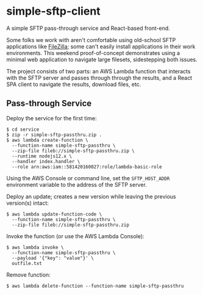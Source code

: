 # simple-sftp-client

A simple SFTP pass-through service and React-based front-end.

Some folks we work with aren't comfortable using old-school SFTP applications like [FileZilla](https://filezilla-project.org); some can't easily install applications in their work environments.
This weekend proof-of-concept demonstrates using a minimal web application to navigate large filesets, sidestepping both issues.

The project consists of two parts: an AWS Lambda function that interacts with the SFTP server and passes through through the results, and a React SPA client to navigate the results, download files, etc.

## Pass-through Service

Deploy the service for the first time:

	$ cd service
	$ zip -r simple-sftp-passthru.zip .
    $ aws lambda create-function \
	  --function-name simple-sftp-passthru \
      --zip-file fileb://simple-sftp-passthru.zip \
	  --runtime nodejs12.x \
      --handler index.handler \
      --role arn:aws:iam::581420160027:role/lambda-basic-role

Using the AWS Console or command line, set the `SFTP_HOST_ADDR` environment variable to the address of the SFTP server.

Deploy an update; creates a new version while leaving the previous version(s) intact:

    $ aws lambda update-function-code \
	  --function-name simple-sftp-passthru \
      --zip-file fileb://simple-sftp-passthru.zip

Invoke the function (or use the AWS Lambda Console):

    $ aws lambda invoke \
	  --function-name simple-sftp-passthru \
      --payload '{"key": "value"}' \
	  outfile.txt

Remove function:

    $ aws lambda delete-function --function-name simple-sftp-passthru
